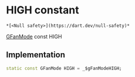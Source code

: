 


# HIGH constant




    *[<Null safety>](https://dart.dev/null-safety)*


[GFanMode](../../third_party_yonomi_graphql_schema_schema.docs.schema.gql/GFanMode-class.md) const HIGH
  







## Implementation

```dart
static const GFanMode HIGH = _$gFanModeHIGH;


```







